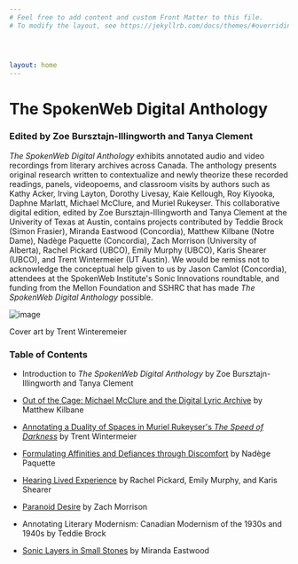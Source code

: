 ```yaml
---
# Feel free to add content and custom Front Matter to this file.
# To modify the layout, see https://jekyllrb.com/docs/themes/#overriding-theme-defaults




layout: home
---
```

# The SpokenWeb Digital Anthology 
### Edited by Zoe Bursztajn-Illingworth and Tanya Clement 

*The SpokenWeb Digital Anthology* exhibits annotated audio and video recordings from literary archives across Canada. The anthology presents original research written to contextualize and newly theorize these recorded readings, panels, videopoems, and classroom visits by authors such as Kathy Acker, Irving Layton, Dorothy Livesay, Kaie Kellough, Roy Kiyooka, Daphne Marlatt, Michael McClure, and Muriel Rukeyser. This collaborative digital edition, edited by Zoe Bursztajn-Illingworth and Tanya Clement at the Univerity of Texas at Austin, contains projects contributed by Teddie Brock (Simon Frasier), Miranda Eastwood (Concordia), Matthew Kilbane (Notre Dame), Nadège Paquette (Concordia), Zach Morrison (University of Alberta), Rachel Pickard (UBCO), Emily Murphy (UBCO), Karis Shearer (UBCO), and Trent Wintermeier (UT Austin). We would be remiss not to acknowledge the conceptual help given to us by Jason Camlot (Concordia), attendees at the SpokenWeb Institute's Sonic Innovations roundtable, and funding from the Mellon Foundation and SSHRC that has made *The SpokenWeb Digital Anthology* possible. 

![image](https://user-images.githubusercontent.com/70542175/234410382-cab5cffe-8fd7-4831-a6c4-8e5069dc6ad0.png)
<figcaption>Cover art by Trent Winteremeier</figcaption>

### Table of Contents

- Introduction to *The SpokenWeb Digital Anthology* by Zoe Bursztajn-Illingworth and Tanya Clement 

- [Out of the Cage: Michael McClure and the Digital Lyric Archive](https://hipstas.github.io/out-of-the-cage-michael-mcclure-and-the-digital-lyric-archive/) by Matthew Kilbane 

- [Annotating a Duality of Spaces in Muriel Rukeyser's *The Speed of Darkness*](https://hipstas.github.io/The-speed-of-darkness/) by Trent Wintermeier 

- [Formulating Affinities and Defiances through Discomfort](https://hipstas.github.io/performance-reading-acker/) by Nadège Paquette 

- [Hearing Lived Experience](https://hipstas.github.io/hearing-lived-experience/) by Rachel Pickard, Emily Murphy, and Karis Shearer 

- [Paranoid Desire](https://zachmorrison.github.io/Roy-Kiyooka-Classroom-Visit-University-of-Alberta-1977/) by Zach Morrison 

- Annotating Literary Modernism: Canadian Modernism of the 1930s and 1940s by Teddie Brock

- [Sonic Layers in Small Stones](https://hipstas.github.io/small-stones-sonic-layers/) by Miranda Eastwood 
